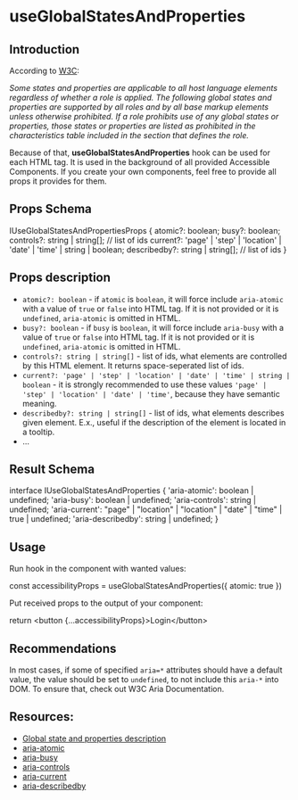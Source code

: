 # useGlobalStatesAndProperties

## Introduction

According to [W3C](https://www.w3.org/TR/wai-aria-1.2/#global_states):

_Some states and properties are applicable to all host language elements regardless of whether a role is applied. The
following global states and properties are supported by all roles and by all base markup elements unless otherwise
prohibited. If a role prohibits use of any global states or properties, those states or properties are listed as
prohibited in the characteristics table included in the section that defines the role._

Because of that, **useGlobalStatesAndProperties** hook can be used for each HTML tag. It is used in the background of
all provided Accessible Components. If you create your own components, feel free to provide all props it provides for
them.

## Props Schema

<code-block>
IUseGlobalStatesAndPropertiesProps {
  atomic?: boolean;
  busy?: boolean;
  controls?: string | string[]; // list of ids
  current?: 'page' | 'step' | 'location' | 'date' | 'time' | string | boolean;
  describedby?: string | string[]; // list of ids
}
</code-block>

## Props description

- `atomic?: boolean` - if `atomic` is `boolean`, it will force include `aria-atomic` with a value of `true` or `false`
  into HTML tag. If it is not provided or it is `undefined`, `aria-atomic` is omitted in HTML.
- `busy?: boolean` - if `busy` is `boolean`, it will force include `aria-busy` with a value of `true` or `false`
  into HTML tag. If it is not provided or it is `undefined`, `aria-atomic` is omitted in HTML.
- `controls?: string | string[]` - list of ids, what elements are controlled by this HTML element. It returns
  space-seperated list of ids.
- `current?: 'page' | 'step' | 'location' | 'date' | 'time' | string | boolean` - it is strongly recommended to use
  these values `'page' | 'step' | 'location' | 'date' | 'time'`, because they have semantic meaning.
- `describedby?: string | string[]` - list of ids, what elements describes given element. E.x., useful if the
  description of the element is located in a tooltip.
- ...

## Result Schema

<code-block>
interface IUseGlobalStatesAndProperties {
  'aria-atomic': boolean | undefined;
  'aria-busy': boolean | undefined;
  'aria-controls': string | undefined;
  'aria-current': "page" | "location" | "location" | "date" | "time" | true | undefined;
  'aria-describedby': string | undefined;
}
</code-block>

## Usage

Run hook in the component with wanted values:

<code-block>
const accessibilityProps = useGlobalStatesAndProperties({
    atomic: true
})
</code-block>

Put received props to the output of your component:

<code-block>
return &lt;button {...accessibilityProps}&gt;Login&lt;/button&gt;
</code-block>

## Recommendations

In most cases, if some of specified `aria=*` attributes should have a default value, the value should be set to
`undefined`, to not include this `aria-*` into DOM. To ensure that, check out W3C Aria Documentation.

## Resources:

- [Global state and properties description](https://www.w3.org/TR/wai-aria-1.2/#global_states)
- [aria-atomic](https://www.w3.org/TR/wai-aria-1.2/#aria-atomic)
- [aria-busy](https://www.w3.org/TR/wai-aria-1.2/#aria-busy)
- [aria-controls](https://www.w3.org/TR/wai-aria-1.2/#aria-controls)
- [aria-current](https://www.w3.org/TR/wai-aria-1.2/#aria-current)
- [aria-describedby](https://www.w3.org/TR/wai-aria-1.2/#aria-controls)
